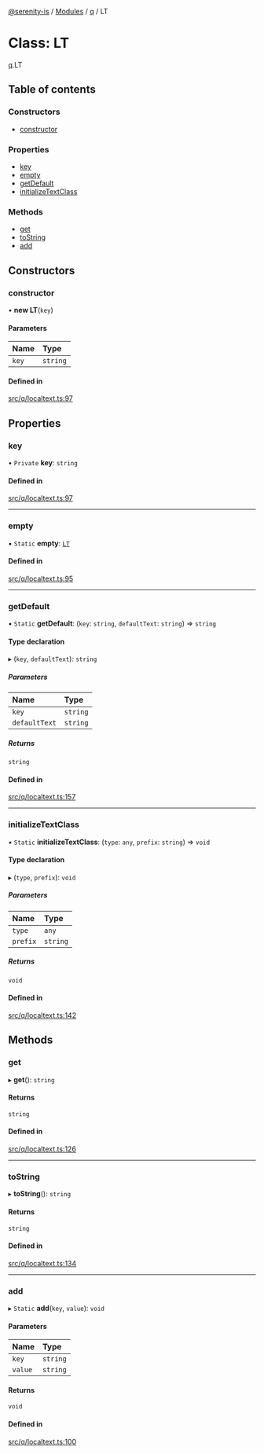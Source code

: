 [@serenity-is](../README.md) / [Modules](../modules.md) / [q](../modules/q.md) / LT

# Class: LT

[q](../modules/q.md).LT

## Table of contents

### Constructors

- [constructor](q.LT.md#constructor)

### Properties

- [key](q.LT.md#key)
- [empty](q.LT.md#empty)
- [getDefault](q.LT.md#getdefault)
- [initializeTextClass](q.LT.md#initializetextclass)

### Methods

- [get](q.LT.md#get)
- [toString](q.LT.md#tostring)
- [add](q.LT.md#add)

## Constructors

### constructor

• **new LT**(`key`)

#### Parameters

| Name | Type |
| :------ | :------ |
| `key` | `string` |

#### Defined in

[src/q/localtext.ts:97](https://github.com/serenity-is/serenity/blob/master/packages/corelib/src/q/localtext.ts#L97)

## Properties

### key

• `Private` **key**: `string`

#### Defined in

[src/q/localtext.ts:97](https://github.com/serenity-is/serenity/blob/master/packages/corelib/src/q/localtext.ts#L97)

___

### empty

▪ `Static` **empty**: [`LT`](q.LT.md)

#### Defined in

[src/q/localtext.ts:95](https://github.com/serenity-is/serenity/blob/master/packages/corelib/src/q/localtext.ts#L95)

___

### getDefault

▪ `Static` **getDefault**: (`key`: `string`, `defaultText`: `string`) => `string`

#### Type declaration

▸ (`key`, `defaultText`): `string`

##### Parameters

| Name | Type |
| :------ | :------ |
| `key` | `string` |
| `defaultText` | `string` |

##### Returns

`string`

#### Defined in

[src/q/localtext.ts:157](https://github.com/serenity-is/serenity/blob/master/packages/corelib/src/q/localtext.ts#L157)

___

### initializeTextClass

▪ `Static` **initializeTextClass**: (`type`: `any`, `prefix`: `string`) => `void`

#### Type declaration

▸ (`type`, `prefix`): `void`

##### Parameters

| Name | Type |
| :------ | :------ |
| `type` | `any` |
| `prefix` | `string` |

##### Returns

`void`

#### Defined in

[src/q/localtext.ts:142](https://github.com/serenity-is/serenity/blob/master/packages/corelib/src/q/localtext.ts#L142)

## Methods

### get

▸ **get**(): `string`

#### Returns

`string`

#### Defined in

[src/q/localtext.ts:126](https://github.com/serenity-is/serenity/blob/master/packages/corelib/src/q/localtext.ts#L126)

___

### toString

▸ **toString**(): `string`

#### Returns

`string`

#### Defined in

[src/q/localtext.ts:134](https://github.com/serenity-is/serenity/blob/master/packages/corelib/src/q/localtext.ts#L134)

___

### add

▸ `Static` **add**(`key`, `value`): `void`

#### Parameters

| Name | Type |
| :------ | :------ |
| `key` | `string` |
| `value` | `string` |

#### Returns

`void`

#### Defined in

[src/q/localtext.ts:100](https://github.com/serenity-is/serenity/blob/master/packages/corelib/src/q/localtext.ts#L100)
